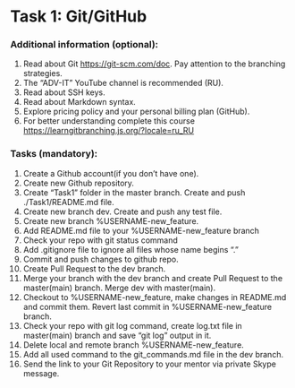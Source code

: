 # Task 1: Git/GitHub
### Additional information (optional):

1. Read about Git https://git-scm.com/doc. Pay attention to the branching strategies.
2. The “ADV-IT” YouTube channel is recommended (RU).
3. Read about SSH keys.
4. Read about Markdown syntax.
5. Explore pricing policy and your personal billing plan (GitHub).
6. For better understanding complete this course https://learngitbranching.js.org/?locale=ru_RU

### Tasks (mandatory):

1. Create a Github account(if you don’t have one).
2. Create new Github repository.
3. Create “Task1” folder in the master branch. Create and push ./Task1/README.md file.
4. Create new branch dev. Create and push any test file.
5. Create new branch %USERNAME-new_feature.
6. Add README.md file to your %USERNAME-new_feature branch
7. Check your repo with git status command
8. Add .gitignore file to ignore all files whose name begins “.”
9. Commit and push changes to github repo.
10. Create Pull Request to the dev branch.
11. Merge your branch with the dev branch and create Pull Request to the master(main) branch. Merge dev with master(main).
12. Checkout to %USERNAME-new_feature, make changes in README.md and commit them. Revert last commit in %USERNAME-new_feature branch.
13. Check your repo with git log command, create log.txt file in master(main) branch and save “git log” output in it.
14. Delete local and remote branch %USERNAME-new_feature.
15. Add all used command to the git_commands.md file in the dev branch.
16. Send the link to your Git Repository to your mentor via private Skype message.
